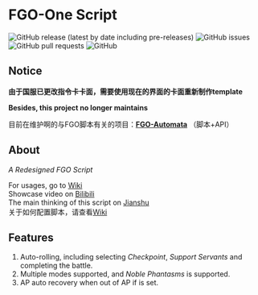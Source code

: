 # FGO-One Script

![GitHub release (latest by date including pre-releases)](https://img.shields.io/github/v/release/Meowcolm024/FGO-One?include_prereleases)
![GitHub issues](https://img.shields.io/github/issues/Meowcolm024/FGO-One)
![GitHub pull requests](https://img.shields.io/github/issues-pr/Meowcolm024/FGO-One)
![GitHub](https://img.shields.io/github/license/Meowcolm024/FGO-One)

## Notice

**由于国服已更改指令卡卡面，需要使用现在的界面的卡面重新制作template**

**Besides, this project no longer maintains**

目前在维护啊的与FGO脚本有关的项目：**[FGO-Automata](https://github.com/Meowcolm024/FGO-Automata)** （脚本+API）

## About

_A Redesigned FGO Script_ 

For usages, go to [Wiki](https://github.com/Meowcolm024/FGO-One/wiki)  
Showcase video on [Bilibili](https://www.bilibili.com/video/av35291507)  
The main thinking of this script on [Jianshu](https://www.jianshu.com/p/1b2ca5454c73)  
关于如何配置脚本，请查看[Wiki](https://github.com/Meowcolm024/FGO-One/wiki)  

## Features

1. Auto-rolling, including selecting _Checkpoint_, _Support Servants_ and 
completing the battle.  
2. Multiple modes supported, and _Noble Phantasms_ is supported.  
3. AP auto recovery when out of AP if is set.  
